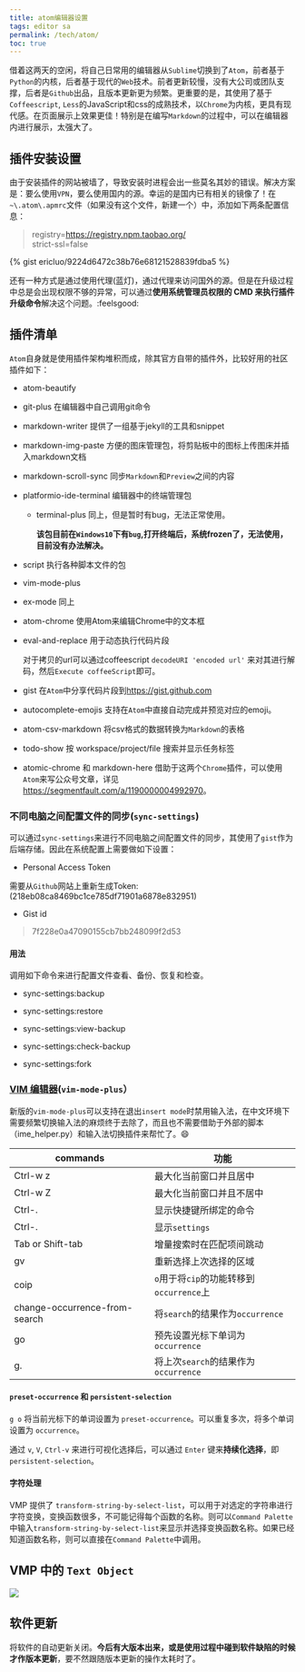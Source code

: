 ```yaml
---
title: atom编辑器设置
tags: editor sa
permalink: /tech/atom/
toc: true
---
```


借着这两天的空闲，将自己日常用的编辑器从`Sublime`切换到了`Atom`，前者基于`Python`的内核，后者基于现代的`Web`技术。前者更新较慢，没有大公司或团队支撑，后者是`Github`出品，且版本更新更为频繁。更重要的是，其使用了基于`Coffeescript`, `Less`的JavaScript和css的成熟技术，以`Chrome`为内核，更具有现代感。在页面展示上效果更佳！特别是在编写`Markdown`的过程中，可以在编辑器内进行展示，太强大了。

## 插件安装设置

由于安装插件的网站被墙了，导致安装时进程会出一些莫名其妙的错误。解决方案是：要么使用`VPN`，要么使用国内的源。幸运的是国内已有相关的镜像了！在 `~\.atom\.apmrc`文件（如果没有这个文件，新建一个）中，添加如下两条配置信息：

> registry=https://registry.npm.taobao.org/  
> strict-ssl=false

{% gist ericluo/9224d6472c38b76e68121528839fdba5 %}

还有一种方式是通过使用代理(蓝灯)，通过代理来访问国外的源。但是在升级过程中总是会出现权限不够的异常，可以通过**使用系统管理员权限的 CMD 来执行插件升级命令**解决这个问题。:feelsgood:

## 插件清单

`Atom`自身就是使用插件架构堆积而成，除其官方自带的插件外，比较好用的社区插件如下：

- atom-beautify

- git-plus 在编辑器中自己调用git命令

- markdown-writer 提供了一组基于jekyll的工具和snippet

- markdown-img-paste 方便的图床管理包，将剪贴板中的图标上传图床并插入markdown文档

- markdown-scroll-sync 同步`Markdown`和`Preview`之间的内容

- platformio-ide-terminal 编辑器中的终端管理包

  - terminal-plus 同上，但是暂时有bug，无法正常使用。

    **该包目前在`Windows10`下有`bug`,打开终端后，系统frozen了，无法使用，目前没有办法解决。**

- script 执行各种脚本文件的包

- vim-mode-plus

- ex-mode 同上

- atom-chrome 使用Atom来编辑Chrome中的文本框

- eval-and-replace 用于动态执行代码片段

  对于拷贝的url可以通过coffeescript `decodeURI 'encoded url'` 来对其进行解码，然后`Execute coffeeScript`即可。

- gist 在`Atom`中分享代码片段到<https://gist.github.com>

- autocomplete-emojis 支持在`Atom`中直接自动完成并预览对应的emoji。

- atom-csv-markdown 将csv格式的数据转换为`Markdown`的表格

- todo-show 按 workspace/project/file 搜索并显示任务标签

- atomic-chrome 和 markdown-here 借助于这两个`Chrome`插件，可以使用`Atom`来写公众号文章，详见<https://segmentfault.com/a/1190000004992970>。

### 不同电脑之间配置文件的同步(`sync-settings`)

可以通过`sync-settings`来进行不同电脑之间配置文件的同步，其使用了`gist`作为后端存储。因此在系统配置上需要做如下设置：

- Personal Access Token

需要从`Github`网站上重新生成Token: (218eb08ca8469bc1ce785df71901a6878e832951)

- Gist id

> 7f228e0a47090155cb7bb248099f2d53

#### 用法

调用如下命令来进行配置文件查看、备份、恢复和检查。

- sync-settings:backup

- sync-settings:restore

- sync-settings:view-backup

- sync-settings:check-backup

- sync-settings:fork

### [VIM 编辑器](https://github.com/t9md/atom-vim-mode-plus)(`vim-mode-plus`）

新版的`vim-mode-plus`可以支持在退出`insert mode`时禁用输入法，在中文环境下需要频繁切换输入法的麻烦终于去除了，而且也不需要借助于外部的脚本（ime_helper.py）和输入法切换插件来帮忙了。😄

| commands                      | 功能                                     |
| ----------------------------- | ---------------------------------------- |
| Ctrl-w z                      | 最大化当前窗口并且居中                   |
| Ctrl-w Z                      | 最大化当前窗口并且不居中                 |
| Ctrl-.                        | 显示快捷键所绑定的命令                   |
| Ctrl-.                        | 显示`settings`                           |
| Tab or Shift-tab              | 增量搜索时在匹配项间跳动                 |
| gv                            | 重新选择上次选择的区域                   |
| coip                          | `o`用于将`cip`的功能转移到`occurrence`上 |
| change-occurrence-from-search | 将`search`的结果作为`occurrence`         |
| go                            | 预先设置光标下单词为`occurrence`         |
| g.                            | 将上次`search`的结果作为`occurrence`     |

#### `preset-occurrence` 和 `persistent-selection`

`g o` 将当前光标下的单词设置为 `preset-occurrence`。可以重复多次，将多个单词设置为 `occurrence`。

通过 `v`, `V`, `Ctrl-v` 来进行可视化选择后，可以通过 `Enter` 键来**持续化选择**，即`persistent-selection`。

#### 字符处理

VMP 提供了 `transform-string-by-select-list`，可以用于对选定的字符串进行字符变换，变换函数很多，不可能记得每个函数的名称。则可以`Command Palette`中输入`transform-string-by-select-list`来显示并选择变换函数名称。如果已经知道函数名称，则可以直接在`Command Palette`中调用。

## VMP 中的 `Text Object`

![](https://netimages.oss-cn-beijing.aliyuncs.com/img/20181029173438.png)

## 软件更新

将软件的自动更新关闭。**今后有大版本出来，或是使用过程中碰到软件缺陷的时候才作版本更新**，要不然跟随版本更新的操作太耗时了。
